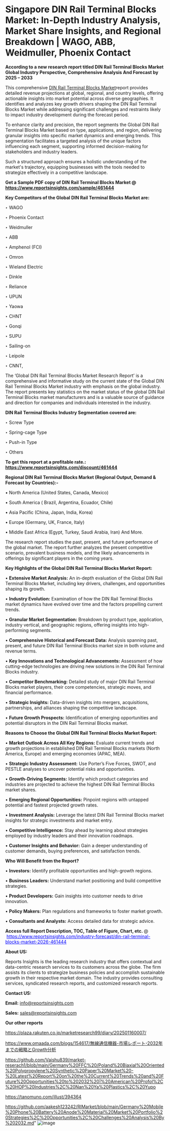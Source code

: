 # Singapore DIN Rail Terminal Blocks Market: In-Depth Industry Analysis, Market Share Insights, and Regional Breakdown | WAGO, ABB, Weidmuller, Phoenix Contact

<strong>According to a new research report titled DIN Rail Terminal Blocks Market Global Industry Perspective, Comprehensive Analysis And Forecast by 2025 – 2033</strong>

This comprehensive <a href=https://www.reportsinsights.com/sample/461444>DIN Rail Terminal Blocks Market</a>report provides detailed revenue projections at global, regional, and country levels, offering actionable insights into market potential across diverse geographies. It identifies and analyzes key growth drivers shaping the DIN Rail Terminal Blocks Market while addressing significant challenges and restraints likely to impact industry development during the forecast period.

To enhance clarity and precision, the report segments the Global DIN Rail Terminal Blocks Market based on type, applications, and region, delivering granular insights into specific market dynamics and emerging trends. This segmentation facilitates a targeted analysis of the unique factors influencing each segment, supporting informed decision-making for stakeholders and industry leaders.

Such a structured approach ensures a holistic understanding of the market's trajectory, equipping businesses with the tools needed to strategize effectively in a competitive landscape.

<strong>Get a Sample PDF copy of DIN Rail Terminal Blocks Market </strong><strong>@<a href=https://www.reportsinsights.com/sample/461444 style=color:#0000ff;> https://www.reportsinsights.com/sample/461444</a></strong></font>

<strong>Key Competitors of the Global DIN Rail Terminal Blocks Market are:</strong>

‣ WAGO

‣ Phoenix Contact

‣ Weidmuller

‣ ABB

‣ Amphenol (FCI)

‣ Omron

‣ Wieland Electric

‣ Dinkle

‣ Reliance

‣ UPUN

‣ Yaowa

‣ CHNT

‣ Gonqi

‣ SUPU

‣ Sailing-on

‣ Leipole

‣ CNNT,

The ‘Global DIN Rail Terminal Blocks Market Research Report’ is a comprehensive and informative study on the current state of the Global DIN Rail Terminal Blocks Market industry with emphasis on the global industry. The report presents key statistics on the market status of the global DIN Rail Terminal Blocks market manufacturers and is a valuable source of guidance and direction for companies and individuals interested in the industry.

<strong>DIN Rail Terminal Blocks Industry Segmentation covered are:</strong>

‣ Screw Type

‣ Spring-cage Type

‣ Push-in Type

‣ Others

<strong>To get this report at a profitable rate.: <a href=https://www.reportsinsights.com/discount/461444 style=color:#0000ff;>https://www.reportsinsights.com/discount/461444</a></strong></font>

<strong>Regional DIN Rail Terminal Blocks Market (Regional Output, Demand &amp; Forecast by Countries):-</strong>

• North America (United States, Canada, Mexico)

• South America ( Brazil, Argentina, Ecuador, Chile)

• Asia Pacific (China, Japan, India, Korea)

• Europe (Germany, UK, France, Italy)

• Middle East Africa (Egypt, Turkey, Saudi Arabia, Iran) And More.

The research report studies the past, present, and future performance of the global market. The report further analyzes the present competitive scenario, prevalent business models, and the likely advancements in offerings by significant players in the coming years.

<strong>Key Highlights of the Global DIN Rail Terminal Blocks Market Report:</strong>

• <strong>Extensive Market Analysis:</strong> An in-depth evaluation of the Global DIN Rail Terminal Blocks Market, including key drivers, challenges, and opportunities shaping its growth.

• <strong>Industry Evolution:</strong> Examination of how the DIN Rail Terminal Blocks market dynamics have evolved over time and the factors propelling current trends.

• <strong>Granular Market Segmentation:</strong> Breakdown by product type, application, industry vertical, and geographic regions, offering insights into high-performing segments.

• <strong>Comprehensive Historical and Forecast Data:</strong> Analysis spanning past, present, and future DIN Rail Terminal Blocks market size in both volume and revenue terms.

• <strong>Key Innovations and Technological Advancements:</strong> Assessment of how cutting-edge technologies are driving new solutions in the DIN Rail Terminal Blocks industry.

• <strong>Competitor Benchmarking:</strong> Detailed study of major DIN Rail Terminal Blocks market players, their core competencies, strategic moves, and financial performance.

• <strong>Strategic Insights:</strong> Data-driven insights into mergers, acquisitions, partnerships, and alliances shaping the competitive landscape.

• <strong>Future Growth Prospects:</strong> Identification of emerging opportunities and potential disruptors in the DIN Rail Terminal Blocks market.

<strong>Reasons to Choose the Global DIN Rail Terminal Blocks Market Report:</strong>

• <strong>Market Outlook Across All Key Regions:</strong> Evaluate current trends and growth projections in established DIN Rail Terminal Blocks markets (North America, Europe) and emerging economies (APAC, MEA).

• <strong>Strategic Industry Assessment:</strong> Use Porter’s Five Forces, SWOT, and PESTLE analyses to uncover potential risks and opportunities.

• <strong>Growth-Driving Segments:</strong> Identify which product categories and industries are projected to achieve the highest DIN Rail Terminal Blocks market shares.

• <strong>Emerging Regional Opportunities:</strong> Pinpoint regions with untapped potential and fastest projected growth rates.

• <strong>Investment Analysis:</strong> Leverage the latest DIN Rail Terminal Blocks market insights for strategic investments and market entry.

• <strong>Competitive Intelligence:</strong> Stay ahead by learning about strategies employed by industry leaders and their innovation roadmaps.

• <strong>Customer Insights and Behavior:</strong> Gain a deeper understanding of customer demands, buying preferences, and satisfaction trends.

<strong>Who Will Benefit from the Report?</strong>

• <strong>Investors:</strong> Identify profitable opportunities and high-growth regions.

• <strong>Business Leaders:</strong> Understand market positioning and build competitive strategies.

• <strong>Product Developers:</strong> Gain insights into customer needs to drive innovation.

• <strong>Policy Makers:</strong> Plan regulations and frameworks to foster market growth.

• <strong>Consultants and Analysts:</strong> Access detailed data for strategic advice.
</ul>
<strong>Access full Report Description, TOC, Table of Figure, Chart, etc. </strong>@  <a href=https://www.reportsinsights.com/industry-forecast/din-rail-terminal-blocks-market-2026-461444 style=color:#0000ff;>https://www.reportsinsights.com/industry-forecast/din-rail-terminal-blocks-market-2026-461444</a></font>

<strong><strong>About US</strong>:</strong>

Reports Insights is the leading research industry that offers contextual and data-centric research services to its customers across the globe. The firm assists its clients to strategize business policies and accomplish sustainable growth in their respective market domain. The industry provides consulting services, syndicated research reports, and customized research reports.

<strong>Contact US:</strong>

<p class=""""><b>Email:</b> <a href=mailto:info@reportsinsights.com>info@reportsinsights.com</a></p>
<p class=""""><b>Sales:</b> <a href=mailto:sales@reportsinsights.com>sales@reportsinsights.com</a></p>

<strong>Our other reports</strong>

<a href=https://plaza.rakuten.co.jp/marketresearch99/diary/202501160007/>https://plaza.rakuten.co.jp/marketresearch99/diary/202501160007/</a>

<a href=https://www.omaada.com/blogs/154617/無線通信機器-市場レポート-2032年までの戦略とGrowth分析>https://www.omaada.com/blogs/154617/無線通信機器-市場レポート-2032年までの戦略とGrowth分析</a>

<a href=https://github.com/Vaishu839/market-reserach1/blob/main/Germany%20FFC%20/Poland%20Biaxial%20Oriented%20Polypropylene%20Synthetic%20Paper%20Market%20-%20Latest%20Report%20on%20the%20Current%20Trends%20and%20Future%20Opportunities%20to%202032%20|%20American%20Profol%2C%20HOP%20Industries%2C%20Nan%20Ya%20Plastics%2C%20Yupo>https://github.com/Vaishu839/market-reserach1/blob/main/Germany%20FFC%20/Poland%20Biaxial%20Oriented%20Polypropylene%20Synthetic%20Paper%20Market%20-%20Latest%20Report%20on%20the%20Current%20Trends%20and%20Future%20Opportunities%20to%202032%20|%20American%20Profol%2C%20HOP%20Industries%2C%20Nan%20Ya%20Plastics%2C%20Yupo</a>

<a href=https://tanomuno.com/illust/394364>https://tanomuno.com/illust/394364</a>

<a href=https://github.com/aakesh123242/RIMarket/blob/main/Germany%20Mobile%20Phone%20Battery%20Anode%20Material%20Market%20Portfolio%20Strategies%2C%20Opportunities%2C%20Challenges%20Analysis%20By%202032.md>https://github.com/aakesh123242/RIMarket/blob/main/Germany%20Mobile%20Phone%20Battery%20Anode%20Material%20Market%20Portfolio%20Strategies%2C%20Opportunities%2C%20Challenges%20Analysis%20By%202032.md</a>"
![image](https://github.com/user-attachments/assets/a5b526b9-b809-4013-8370-6b21b2eec8d5)
